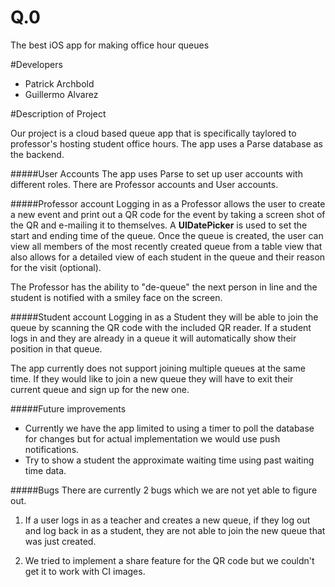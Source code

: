 # Q.0
The best iOS app for making office hour queues

#Developers

- Patrick Archbold
- Guillermo Alvarez

#Description of Project

Our project is a cloud based queue app that is specifically taylored to professor's hosting student office hours. The app uses a Parse database as the backend.

#####User Accounts
The app uses Parse to set up user accounts with different roles. There are Professor accounts and User accounts.

#####Professor account
Logging in as a Professor allows the user to create a new event and print out a QR code for the event by taking a screen shot of the QR and e-mailing it to themselves. A **UIDatePicker** is used to set the start and ending time of the queue. Once the queue is created, the user can view all members of the most recently created queue from a table view that also allows for a detailed view of each student in the queue and their reason for the visit (optional).

The Professor has the ability to "de-queue" the next person in line and the student is notified with a smiley face on the screen.

#####Student account 
Logging in as a Student they will be able to join the queue by scanning the QR code with the included QR reader. If a student logs in and they are already in a queue it will automatically show their position in that queue. 

The app currently does not support joining multiple queues at the same time. If they would like to join a new queue they will have to exit their current queue and sign up for the new one.

#####Future improvements
- Currently we have the app limited to using a timer to poll the database for changes but for actual implementation we would use push notifications.
- Try to show a student the approximate waiting time using past waiting time data.


#####Bugs
There are currently 2 bugs which we are not yet able to figure out.

1. If a user logs in as a teacher and creates a new queue, if they log out and log back in as a student, they are not able to join the new queue that was just created.

2. We tried to implement a share feature for the QR code but we couldn't get it to work with CI images.

